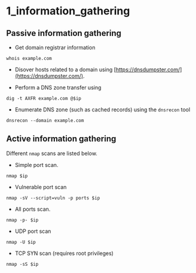 # 1_information_gathering

## Passive information gathering

- Get domain registrar information
```shell
whois example.com
```

- Disover hosts related to a domain using [https://dnsdumpster.com/](https://dnsdumpster.com/).

- Perform a DNS zone transfer using

```shell
dig -t AXFR example.com @$ip
```

- Enumerate DNS zone (such as cached records) using the `dnsrecon` tool

```shell
dnsrecon --domain example.com
```

## Active information gathering

Different `nmap` scans are listed below.

- Simple port scan.

```shell
nmap $ip
```

- Vulnerable port scan

```shell
nmap -sV --script=vuln -p ports $ip
```

- All ports scan.

```shell
nmap -p- $ip
```

- UDP port scan

```shell
nmap -U $ip
```

- TCP SYN scan (requires root privileges)

```shell
nmap -sS $ip
```
